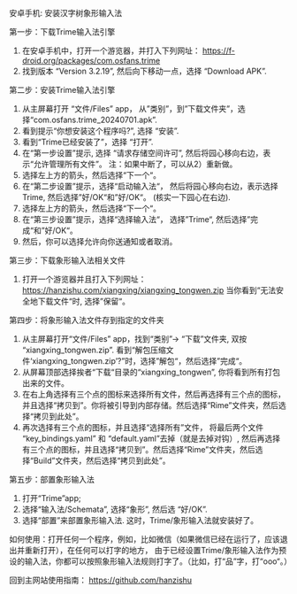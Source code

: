 安卓手机: 安装汉字树象形输入法

第一步：下载Trime输入法引擎
1.	在安卓手机中，打开一个游览器，并打入下列网址：
https://f-droid.org/packages/com.osfans.trime
2.	找到版本 “Version 3.2.19”, 然后向下移动一点，选择 “Download APK”.

第二步：安装Trime输入法引擎
1.	从主屏幕打开 “文件/Files” app， 从”类别”，到”下载文件夹”，选择“com.osfans.trime_20240701.apk”.
2.	看到提示“你想安装这个程序吗?”, 选择 “安装”.
3.	看到“Trime已经安装了”，选择 “打开”.
4.	在“第一步设置”提示,  选择 “请求存储空间许可”,  然后将园心移向右边，表示“允许管理所有文件”。
注：如果中断了，可以从2）重新做。
5.	选择左上方的箭头，然后选择“下一个“。
6.	在“第二步设置”提示，选择“启动输入法“， 然后将园心移向右边，表示选择Trime, 然后选择”好/OK“和”好/OK“。  (核实一下园心在右边).
7.	选择左上方的箭头，然后选择“下一个“。
8.	在“第三步设置”提示，选择“选择输入法“， 选择”Trime“, 然后选择”完成“和”好/OK“。
9.	然后，你可以选择允许向你送通知或者取消。

第三步：下载象形输入法相关文件
1. 打开一个游览器并且打入下列网址：
https://hanzishu.com/xiangxing/xiangxing_tongwen.zip
当你看到“无法安全地下载文件“时, 选择”保留“。

第四步：将象形输入法文件存到指定的文件夹
1.	从主屏幕打开“文件/Files” app，找到“类别”-> “下载”文件夹, 双按 “xiangxing_tongwen.zip”. 看到“解包压缩文件‘xiangxing_tongwen.zip’?”时，选择”解包“，然后选择”完成“。
2.	从屏幕顶部选择挨者“下载“目录的“xiangxing_tongwen”, 你将看到所有打包出来的文件。
3.	在右上角选择有三个点的图标来选择所有文件，然后再选择有三个点的图标，并且选择“拷贝到”。你将被引导到内部存储。然后选择“Rime”文件夹，然后选择“拷贝到此处”。
4.	再次选择有三个点的图标，并且选择“选择所有”文件， 将最后两个文件 “key_bindings.yaml” 和 “default.yaml”去掉（就是去掉对钩）,  然后再选择有三个点的图标，并且选择“拷贝到”。然后选择“Rime”文件夹，然后选择“Build”文件夹，然后选择“拷贝到此处”。

第五步：部置象形输入法
1. 打开“Trime”app;
2. 选择“输入法/Schemata”, 选择“象形”, 然后选 “好/OK”.
3. 选择“部置”来部置象形输入法.
这时，Trime/象形输入法就安装好了。

如何使用：打开任何一个程序，例如，比如微信（如果微信已经在运行了，应该退出并重新打开），在任何可以打字的地方， 由于已经设置Trime/象形输入法作为预设的输入法，你都可以按照象形输入法规则打字了。（比如，打“品”字，打“ooo“。）


回到主网站使用指南： https://github.com/hanzishu

